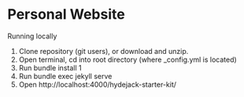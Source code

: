 # Personal Website

Running locally
1. Clone repository (git users), or download and unzip.
2. Open terminal, cd into root directory (where _config.yml is located)
3. Run bundle install 1
4. Run bundle exec jekyll serve
5. Open http://localhost:4000/hydejack-starter-kit/




